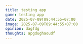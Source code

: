 ```yaml
---
title: testing app
game: testing app
date: 2025-07-09T09:44:55+07:00
image: 2025-07-09T09:44:55+07:00
opinion: dagfdg
thoughts: apgdughaoudf
---
```

